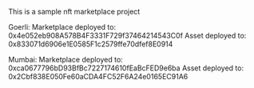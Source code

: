 This is a sample nft marketplace project

Goerli:
Marketplace deployed to: 0x4e052eb908A578B4F3331F729f37464214543C0f
Asset deployed to: 0x833071d6906e1E0585F1c2579ffe70dfef8E0914

Mumbai:
Marketplace deployed to: 0xca0677796bD93BfBc7227174610fEaBcFED9e6ba
Asset deployed to: 0x2Cbf838E050Fe60aCDA4FC52F6A24e0165EC91A6
